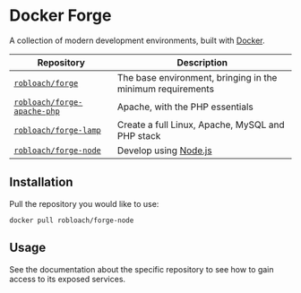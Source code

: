 # Docker Forge

A collection of modern development environments, built with [Docker](http://docker.io).


Repository                                | Description
------------------------------------------|------------
[`robloach/forge`](forge)                 | The base environment, bringing in the minimum requirements
[`robloach/forge-apache-php`](apache-php) | Apache, with the PHP essentials
[`robloach/forge-lamp`](lamp)             | Create a full Linux, Apache, MySQL and PHP stack
[`robloach/forge-node`](node)             | Develop using [Node.js](http://nodejs.org)


## Installation

Pull the repository you would like to use:

```
docker pull robloach/forge-node
```


## Usage

See the documentation about the specific repository to see how to gain access to
its exposed services.
